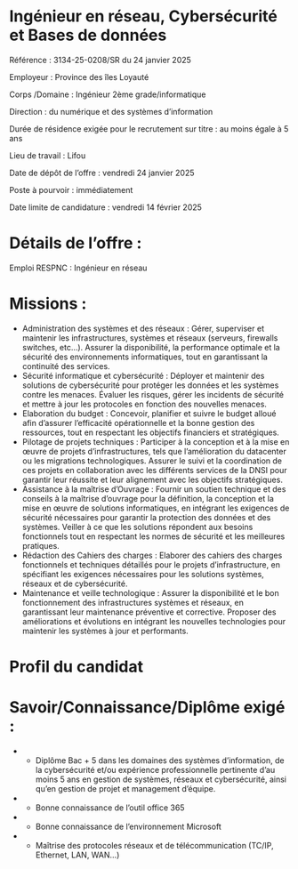# Ingénieur en réseau, Cybersécurité et Bases de données

Référence : 3134-25-0208/SR du 24 janvier 2025

Employeur : Province des îles Loyauté

Corps /Domaine : Ingénieur 2ème grade/informatique

Direction : du numérique et des systèmes d’information

Durée de résidence exigée pour le recrutement sur titre : au moins égale à 5 ans

Lieu de travail : Lifou

Date de dépôt de l’offre : vendredi 24 janvier 2025

Poste à pourvoir : immédiatement

Date limite de candidature : vendredi 14 février 2025

# Détails de l’offre :

Emploi RESPNC : Ingénieur en réseau

# Missions :

- Administration des systèmes et des réseaux : Gérer, superviser et maintenir les infrastructures, systèmes et réseaux (serveurs, firewalls switches, etc…). Assurer la disponibilité, la performance optimale et la sécurité des environnements informatiques, tout en garantissant la continuité des services.
- Sécurité informatique et cybersécurité : Déployer et maintenir des solutions de cybersécurité pour protéger les données et les systèmes contre les menaces. Évaluer les risques, gérer les incidents de sécurité et mettre à jour les protocoles en fonction des nouvelles menaces.
- Elaboration du budget : Concevoir, planifier et suivre le budget alloué afin d’assurer l’efficacité opérationnelle et la bonne gestion des ressources, tout en respectant les objectifs financiers et stratégiques.
- Pilotage de projets techniques : Participer à la conception et à la mise en œuvre de projets d’infrastructures, tels que l’amélioration du datacenter ou les migrations technologiques. Assurer le suivi et la coordination de ces projets en collaboration avec les différents services de la DNSI pour garantir leur réussite et leur alignement avec les objectifs stratégiques.
- Assistance à la maîtrise d’Ouvrage : Fournir un soutien technique et des conseils à la maîtrise d’ouvrage pour la définition, la conception et la mise en œuvre de solutions informatiques, en intégrant les exigences de sécurité nécessaires pour garantir la protection des données et des systèmes. Veiller à ce que les solutions répondent aux besoins fonctionnels tout en respectant les normes de sécurité et les meilleures pratiques.
- Rédaction des Cahiers des charges : Elaborer des cahiers des charges fonctionnels et techniques détaillés pour le projets d’infrastructure, en spécifiant les exigences nécessaires pour les solutions systèmes, réseaux et de cybersécurité.
- Maintenance et veille technologique : Assurer la disponibilité et le bon fonctionnement des infrastructures systèmes et réseaux, en garantissant leur maintenance préventive et corrective. Proposer des améliorations et évolutions en intégrant les nouvelles technologies pour maintenir les systèmes à jour et performants.

# Profil du candidat

# Savoir/Connaissance/Diplôme exigé :

- - Diplôme Bac + 5 dans les domaines des systèmes d’information, de la cybersécurité et/ou expérience professionnelle pertinente d’au moins 5 ans en gestion de systèmes, réseaux et cybersécurité, ainsi qu’en gestion de projet et management d’équipe.
- - Bonne connaissance de l’outil office 365
- - Bonne connaissance de l’environnement Microsoft
- - Maîtrise des protocoles réseaux et de télécommunication (TC/IP, Ethernet, LAN, WAN…)